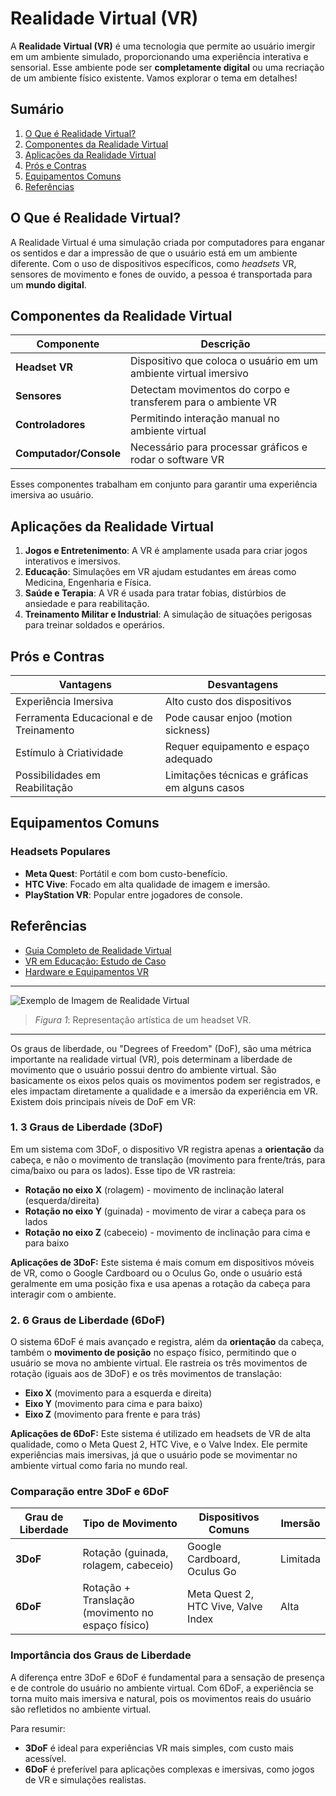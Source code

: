 # Realidade Virtual (VR)

A **Realidade Virtual (VR)** é uma tecnologia que permite ao usuário imergir em um ambiente simulado, proporcionando uma experiência interativa e sensorial. Esse ambiente pode ser **completamente digital** ou uma recriação de um ambiente físico existente. Vamos explorar o tema em detalhes!

## Sumário
1. [O Que é Realidade Virtual?](#o-que-é-realidade-virtual)
2. [Componentes da Realidade Virtual](#componentes-da-realidade-virtual)
3. [Aplicações da Realidade Virtual](#aplicações-da-realidade-virtual)
4. [Prós e Contras](#prós-e-contras)
5. [Equipamentos Comuns](#equipamentos-comuns)
6. [Referências](#referências)

## O Que é Realidade Virtual?

A Realidade Virtual é uma simulação criada por computadores para enganar os sentidos e dar a impressão de que o usuário está em um ambiente diferente. Com o uso de dispositivos específicos, como _headsets_ VR, sensores de movimento e fones de ouvido, a pessoa é transportada para um **mundo digital**.

## Componentes da Realidade Virtual

| Componente      | Descrição                                                        |
|-----------------|------------------------------------------------------------------|
| **Headset VR**  | Dispositivo que coloca o usuário em um ambiente virtual imersivo |
| **Sensores**    | Detectam movimentos do corpo e transferem para o ambiente VR     |
| **Controladores** | Permitindo interação manual no ambiente virtual                |
| **Computador/Console** | Necessário para processar gráficos e rodar o software VR |

Esses componentes trabalham em conjunto para garantir uma experiência imersiva ao usuário.

## Aplicações da Realidade Virtual

1. **Jogos e Entretenimento**: A VR é amplamente usada para criar jogos interativos e imersivos.
2. **Educação**: Simulações em VR ajudam estudantes em áreas como Medicina, Engenharia e Física.
3. **Saúde e Terapia**: A VR é usada para tratar fobias, distúrbios de ansiedade e para reabilitação.
4. **Treinamento Militar e Industrial**: A simulação de situações perigosas para treinar soldados e operários.

## Prós e Contras

| Vantagens                                     | Desvantagens                                   |
|-----------------------------------------------|------------------------------------------------|
| Experiência Imersiva                          | Alto custo dos dispositivos                    |
| Ferramenta Educacional e de Treinamento       | Pode causar enjoo (motion sickness)            |
| Estímulo à Criatividade                       | Requer equipamento e espaço adequado           |
| Possibilidades em Reabilitação                | Limitações técnicas e gráficas em alguns casos |

## Equipamentos Comuns

### Headsets Populares
- **Meta Quest**: Portátil e com bom custo-benefício.
- **HTC Vive**: Focado em alta qualidade de imagem e imersão.
- **PlayStation VR**: Popular entre jogadores de console.


## Referências
- [Guia Completo de Realidade Virtual](https://www.exemplo.com.br)
- [VR em Educação: Estudo de Caso](https://www.educacaoVR.com)
- [Hardware e Equipamentos VR](https://www.hardwareVR.com)

---

![Exemplo de Imagem de Realidade Virtual]()
> *Figura 1*: Representação artística de um headset VR.

---

Os graus de liberdade, ou "Degrees of Freedom" (DoF), são uma métrica importante na realidade virtual (VR), pois determinam a liberdade de movimento que o usuário possui dentro do ambiente virtual. São basicamente os eixos pelos quais os movimentos podem ser registrados, e eles impactam diretamente a qualidade e a imersão da experiência em VR. Existem dois principais níveis de DoF em VR:

### 1. 3 Graus de Liberdade (3DoF)
Em um sistema com 3DoF, o dispositivo VR registra apenas a **orientação** da cabeça, e não o movimento de translação (movimento para frente/trás, para cima/baixo ou para os lados). Esse tipo de VR rastreia:

- **Rotação no eixo X** (rolagem) - movimento de inclinação lateral (esquerda/direita)
- **Rotação no eixo Y** (guinada) - movimento de virar a cabeça para os lados
- **Rotação no eixo Z** (cabeceio) - movimento de inclinação para cima e para baixo

**Aplicações de 3DoF:** Este sistema é mais comum em dispositivos móveis de VR, como o Google Cardboard ou o Oculus Go, onde o usuário está geralmente em uma posição fixa e usa apenas a rotação da cabeça para interagir com o ambiente.

### 2. 6 Graus de Liberdade (6DoF)
O sistema 6DoF é mais avançado e registra, além da **orientação** da cabeça, também o **movimento de posição** no espaço físico, permitindo que o usuário se mova no ambiente virtual. Ele rastreia os três movimentos de rotação (iguais aos de 3DoF) e os três movimentos de translação:

- **Eixo X** (movimento para a esquerda e direita)
- **Eixo Y** (movimento para cima e para baixo)
- **Eixo Z** (movimento para frente e para trás)

**Aplicações de 6DoF:** Este sistema é utilizado em headsets de VR de alta qualidade, como o Meta Quest 2, HTC Vive, e o Valve Index. Ele permite experiências mais imersivas, já que o usuário pode se movimentar no ambiente virtual como faria no mundo real.

### Comparação entre 3DoF e 6DoF

| Grau de Liberdade | Tipo de Movimento                  | Dispositivos Comuns               | Imersão       |
|-------------------|------------------------------------|-----------------------------------|---------------|
| **3DoF**          | Rotação (guinada, rolagem, cabeceio) | Google Cardboard, Oculus Go       | Limitada      |
| **6DoF**          | Rotação + Translação (movimento no espaço físico) | Meta Quest 2, HTC Vive, Valve Index | Alta         |

### Importância dos Graus de Liberdade

A diferença entre 3DoF e 6DoF é fundamental para a sensação de presença e de controle do usuário no ambiente virtual. Com 6DoF, a experiência se torna muito mais imersiva e natural, pois os movimentos reais do usuário são refletidos no ambiente virtual. 

Para resumir:

- **3DoF** é ideal para experiências VR mais simples, com custo mais acessível.
- **6DoF** é preferível para aplicações complexas e imersivas, como jogos de VR e simulações realistas.